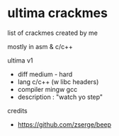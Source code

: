 # ultima crackmes

list of crackmes created by me

mostly in asm & c/c++

ultima v1 
- diff medium - hard
- lang c/c++ (w libc headers)
- compiler mingw gcc
- description : "watch yo step"

credits
- https://github.com/zserge/beep
